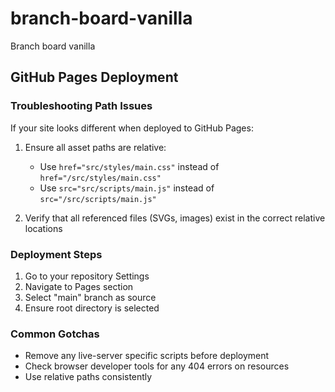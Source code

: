 # branch-board-vanilla
Branch board vanilla

## GitHub Pages Deployment

### Troubleshooting Path Issues

If your site looks different when deployed to GitHub Pages:

1. Ensure all asset paths are relative:
   - Use `href="src/styles/main.css"` instead of `href="/src/styles/main.css"`
   - Use `src="src/scripts/main.js"` instead of `src="/src/scripts/main.js"`

2. Verify that all referenced files (SVGs, images) exist in the correct relative locations

### Deployment Steps

1. Go to your repository Settings
2. Navigate to Pages section
3. Select "main" branch as source
4. Ensure root directory is selected

### Common Gotchas

- Remove any live-server specific scripts before deployment
- Check browser developer tools for any 404 errors on resources
- Use relative paths consistently

